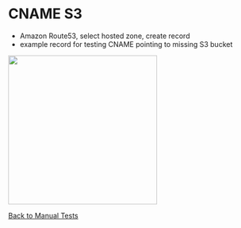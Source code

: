 # CNAME S3
* Amazon Route53, select hosted zone, create record
* example record for testing CNAME pointing to missing S3 bucket

<img src="images/cname-s3.png" width="300">

[Back to Manual Tests](../manual-tests.md)
